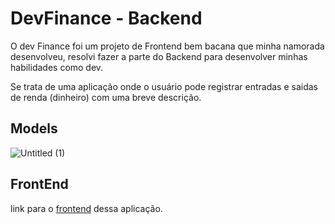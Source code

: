 # DevFinance - Backend

O dev Finance foi um projeto de Frontend bem bacana que minha namorada desenvolveu, resolvi fazer a parte do Backend para desenvolver minhas habilidades como dev.

Se trata de uma aplicação onde o usuário pode registrar entradas e saidas de renda (dinheiro) com uma breve descrição.

## Models

![Untitled (1)](https://user-images.githubusercontent.com/49209628/145696240-86c13ee4-d290-4c62-96b4-ac1e383048e5.png)


## FrontEnd

link para o [frontend](https://github.com/censuradho/dtmoney-ignite-frontend) dessa aplicação.
